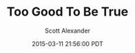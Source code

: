 ---
layout: podcast
title: "Too Good To Be True"
author: Scott Alexander
description: https://slatestarcodex.com/2015/03/11/too-good-to-be-true/
date: 2015-03-11 21:56:00 PDT
length: 1173607
duration: 293
guid: too-good-to-be-true
---